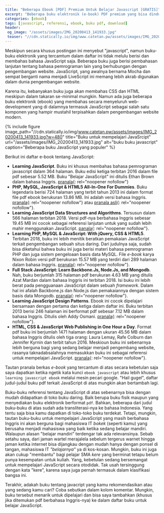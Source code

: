 ```yaml
---
title: "Beberapa Ebook [PDF] Premium Untuk Belajar Javascript [GRATIS]"
excerpt: "Beberapa buku elektronik (e-book) PDF premium yang bisa dinduh secara gratis untuk belajar javascript sendiri hingga mahir"
categories: [ebook]
tags: [javascript, referensi, ebook, buku pdf, download]
header:
 og_image: "/assets/images/IMG_20200413_141933.jpg"
 teaser: "//cdn.statically.io/img/www.catetan.pw/assets/images/IMG_20200413_141933.jpg?w=320"
---
```

Meskipun secara khusus postingan ini menyebut "javascript", namun buku-buku elektronik yang tercamtum dalam daftar ini tidak melulu berisi dan membahas bahasa JavaScript saja. Beberapa buku juga berisi pembahasan lanjutan tentang bahasa pemrograman lain yang berhubungan dengan pengembangan website. JavaScript, yang awalnya bernama Mocha dan sempat berganti nama menjadi LiveScript ini memang lebih akrab digunakan dalam dunia pengembangan website.

Karena itu, kebanyakan buku juga akan membahas CSS dan HTML meskipun dalam takaran se-minimal mungkin. Namun ada juga beberapa buku elektronik (ebook) yang membahas secara menyeluruh web-development yang di dalamnya termasuk JavaScript sebagai salah satu komponen yang hampir mustahil terpisahkan dalam pengembangan website modern.

{% include figure image_path="//cdn.statically.io/img/www.catetan.pw/assets/images/IMG_20200413_141933.jpg?w=480" title="Buku untuk mempelajari JavaSrcipt" url="/assets/images/IMG_20200413_141933.jpg" alt="buku buku javascript" caption="Beberapa buku JavaScript yang populer" %}

Berikut ini daftar e-book tentang JavaScript:

- **Learning JavaScript**. Buku ini khusus membahas bahasa pemrograman javascript dalam 364 halaman. Buku edisi ketiga terbitan 2016 dalam file pdf sebesar 5.52 MB. Buku "Belajar JavaScript" ini ditulis Ethan Brown dalam bahasa Inggris. [pranala](/mega.nz/?key=VpMVhAgT&file=jHj-pt7ECJrZnKLaqexmCaArfeL3bvCmf1FPZgywrzI&st1=oke&st2=){: rel="noopener nofollow"}
- **PHP, MySQL, JavaScript & HTML5 All-In-One For Dummies**. Buku legendaris berisi 724 halaman yang terbit tahun 2013 ini dalam format file pdf ebook berukuran 13.86 MB. Ini adalah versi bahasa Inggris. [pranala](/mega.nz/key=Vk1mECbS&file=AW24v22erAqNOP6hRXRXfd3THmgMQTgcdg_ASXXuuWw&st1=huhah&st2=){: rel="noopener nofollow"} atau [pranala asli](https://khmerbamboo.files.wordpress.com/2014/09/php-mysql-javascript-html5-all-in-one-for-dummies.pdf){: rel="noopener nofollow"}.
- **Learning JavaScript Data Structures and Algorithms**. Tersusun dalam 566 halaman terbitan 2018. Versi pdf-nya berbahasa Inggris sebesar 19.45 MB ini cocok sebagai referensi lanjutan untuk yang sudah lebih mahir menggunakan JavaScript. [panala](/mega.nz/?key=4osyVITS&file=UyrsqPvJbJEJQ7Q4GyWUUsVZUXhk2i0gAZwmCVdluzk=&st1=OK&st2=){: rel="noopener nofollow"}.
- **Learning PHP, MySQL & JavaScript: With jQuery, CSS & HTML5**. Terbitan 2018, buku ini lebih menitik beratkan pemakaian JavaScript terkait pengembangan sebuah situs daring. Dari judulnya saja, sudah bisa diketahui bahwa buku ini juga berisi materi bahasa pemrograman PHP dan juga sistem pengeloaan basis data MySQL. File _e-book_ karya Nixon Robin versi pdf berukuran 15.57 MB yang terdiri dari 289 halaman dalam bahasa Inggris. [pranala](/mega.nz/?key=h9skGCLZ&file=bdCIaVuqPX9VZo9pP9tGlSHSduYJx5Qg7-IAhHtfCuc&st1=ebook&st2=){: rel="noopener nofollow"}.
- **Full Stack JavaScript: Learn Backbone.Js, Node.Js, and Mongodb**. Nah, buku berjumlah 315 halaman pdf berukuran 4.63 MB yang ditulis Azat Mardan dalam bahasa Inggris ini terbitan 2018. Isi buku ini lebih berat pada pengguanaan JavaScript dalam sebuah _framework_. Dalam hal ini afalah Backbone.js dan Node.js dan pemakaiannya dengan sistem basis data Mongodb. [pranala](/mega.nz/key=h9t2zSCC&file=sdqLezf_rymMbui8mPn-RUOGvVFb5NHYTqV6JMru4RM&st1=ok&st2=){: rel="noopener nofollow"}.
- **Learning JavaScript Design Patterns**. Ebook ini cocok dipelajari bersamaan dengan pertama dan ketiga dalam daftar ini. Buku terbitan 2013 berisi 246 halaman ini berformat pdf sebesar 7.12 MB dalam bahasa Inggris. Ditulis oleh Addy Osmani. [pranala](/mega.nz/?key=MkkwnQrI&file=B2oDNv6WPPu_01EI8vwP_r2hwTMJMV6gfux-MSBiaFQ&st1=well&st2=){: rel="noopener nofollow"}.
- **HTML, CSS & JavaScript Web Publishing in One Hour a Day**. Format pdf buku ini berjumlah 1471 halaman dengan ukuran 45.56 MB dalam bahasa Inggris ditulis oleh tiga orang: Laura Lemay, Rafe Colburn dan Jennifer Kyrnin dan terbit tahun 2016. Meskioun buku ini sebenarnya lebih berguna bagi yang sedang belajar menjadi pengembang website, rasanya taknadabsalahnya memasukkan buku ini sebagai referensi untuk mempelajari JavaScript. [pranala](/mega.nz/?key=84k3iADS&file=Ejkq-5KN-xkod8YLw1FHugDroQbMLPBFJKDGR8kBZCQ&st1=yes&st2=){: rel="noopener nofollow"}.

Tautan pranala berkas _e-book_ yang tercantum di atas secara kebetulan saja saya dapatkan ketika ngetik kata kunci `ebook javascript` atau lebih khusus `learning javascript ebook` melalui mesin pecari google. "Hail gugel", daftar judul-judul buku pdf terkait JavaScript di atas mungkin akan bertambah lagi.

Buku-buku referensi tentang JavaScript di atas sebenarnya bisa dengan mudah didapatkan di toko buku daring. Baik berupa buku fisik maupun yang menyediakan buku elektronik berformat `pdf`. Bahkan, beberapa dari judul buku-buku di atas sudah ada transliterasi-nya ke bahasa Indonesia. Yang tentu saja bisa kamu dapatkan di toko-toko buku terdekat. Tetapi, mungkin, tautan buku-buku untuk mempelajari JavaScript yang masih berbahasa Inggris ini akan berguna bagi mahasiswa IT _bokek_ (seperti kamu) yang berusaha menjadi mahasiswa yang baik ketika sedang belajar mandiri. Walaupun alasan "belajar mandiri" terdengar tak ada relevansinya. Sebab setahu saya, dari jaman wartel merajalela sebelum tergerus warnet hingga jaman ketika internet bisa dijangkau dengan mudah hanya dengan ponsel di tangan, mahasiswa IT _"belajarnya"_ ya di kos-kosan.
Mungkin, buku ini juga akan cukup "membantu" bagi pelajar SMA _kere_ yang berminat tetapu belum punya kesempatan untuk kuliah. Yang, kebetulan sedang bersemangat untuk mempelajari JavaScript secara otodidak. Tak usah tersinggung dengan kata "kere", karena saya juga pernah termasuk dalam klasifikasi bangsa ini.

Terakhir, adakah buku tentang javacript yang kamu rekomendasikan atau yang sedang kamu cari? Coba sebutkan dalam kolom komentar. Mungkin, buku tersebut menarik untuk dipelajari dan bisa saya tambahkan (khusus jika ditemukan pdf berbahasa Inggris-nya) ke dalam daftar buku untuk belajar JavaScript.
